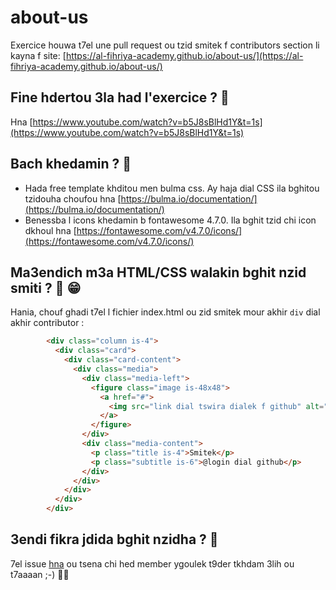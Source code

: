 # about-us

Exercice houwa t7el une pull request ou tzid smitek f contributors section li kayna f site: [https://al-fihriya-academy.github.io/about-us/](https://al-fihriya-academy.github.io/about-us/)

## Fine hdertou 3la had l'exercice ? :movie_camera:

Hna [https://www.youtube.com/watch?v=b5J8sBlHd1Y&t=1s](https://www.youtube.com/watch?v=b5J8sBlHd1Y&t=1s)

## Bach khedamin ? :hammer:
* Hada free template khditou men bulma css. Ay haja dial CSS ila bghitou tzidouha choufou hna [https://bulma.io/documentation/](https://bulma.io/documentation/)
* Benessba l icons khedamin b fontawesome 4.7.0. Ila bghit tzid chi icon dkhoul hna [https://fontawesome.com/v4.7.0/icons/](https://fontawesome.com/v4.7.0/icons/)

## Ma3endich m3a HTML/CSS walakin bghit nzid smiti ? :see_no_evil: :grin:

Hania, chouf ghadi t7el l fichier index.html ou zid smitek mour akhir ``div`` dial akhir contributor : 

```HTML
        <div class="column is-4">
          <div class="card">
            <div class="card-content">
              <div class="media">
                <div class="media-left">
                  <figure class="image is-48x48">
                    <a href="#">
                      <img src="link dial tswira dialek f github" alt="login dialek f github">
                    </a>
                  </figure>
                </div>
                <div class="media-content">
                  <p class="title is-4">Smitek</p>
                  <p class="subtitle is-6">@login dial github</p>
                </div>
              </div>
            </div>
          </div>
        </div>
```

## 3endi fikra jdida bghit nzidha ? :sparkling_heart:
7el issue [hna](https://github.com/Al-Fihriya-Academy/about-us/issues) ou tsena chi hed member ygoulek t9der tkhdam 3lih ou t7aaaan ;-) :rocket::rocket:


